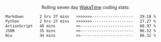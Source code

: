 <p align="center">Rolling seven day <a href="https://wakatime.com/@syrkis"/>WakaTime</a> coding stats:</p>
<!--START_SECTION:waka-->

```txt
Markdown       2 hrs 37 mins   >>>>>>>------------------   29.18 %
Python         2 hrs 27 mins   >>>>>>>------------------   27.27 %
ActionScript   48 mins         >>-----------------------   08.97 %
JSON           35 mins         >>-----------------------   06.52 %
Nix            34 mins         >>-----------------------   06.32 %
```

<!--END_SECTION:waka-->
